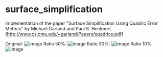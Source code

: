 # surface_simplification
Implementation of the paper "Surface Simplification Using Quadric Error Metrics" by Michael Garland and Paul S. Heckbert [http://www.cs.cmu.edu/~garland/Papers/quadrics.pdf]

Original:
![image](https://user-images.githubusercontent.com/43323923/191625377-aa2cb87a-a135-4c92-8ad3-23e000b97bf8.png)
Ratio 50%:
![image](https://user-images.githubusercontent.com/43323923/191625125-7f061926-65f7-4058-9325-7dd63acd2a6e.png)
Ratio 30%:
![image](https://user-images.githubusercontent.com/43323923/191625269-27741873-ab1c-4802-a08f-59dfac552d90.png)
Ratio 10%:
![image](https://user-images.githubusercontent.com/43323923/191625326-b216c3bc-8750-452a-b7ec-f9684cb47c2d.png)
